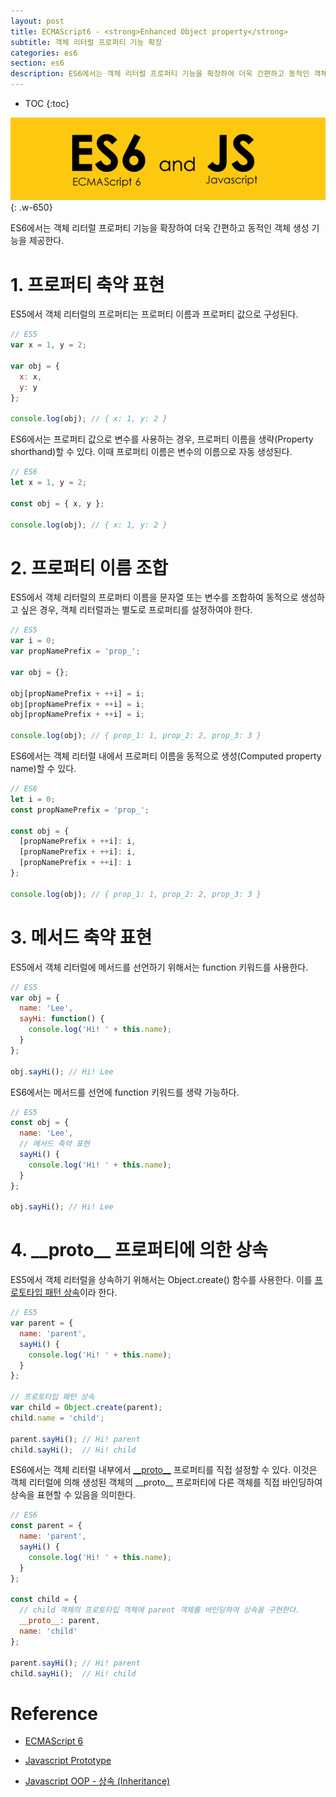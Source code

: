 ```yaml
---
layout: post
title: ECMAScript6 - <strong>Enhanced Object property</strong>
subtitle: 객체 리터럴 프로퍼티 기능 확장
categories: es6
section: es6
description: ES6에서는 객체 리터럴 프로퍼티 기능을 확장하여 더욱 간편하고 동적인 객체 생성 기능을 제공한다.
---
```


* TOC
{:toc}

![es6 Logo](./img/es6.png)
{: .w-650}

ES6에서는 객체 리터럴 프로퍼티 기능을 확장하여 더욱 간편하고 동적인 객체 생성 기능을 제공한다.

# 1. 프로퍼티 축약 표현

ES5에서 객체 리터럴의 프로퍼티는 프로퍼티 이름과 프로퍼티 값으로 구성된다.

```javascript
// ES5
var x = 1, y = 2;

var obj = {
  x: x,
  y: y
};

console.log(obj); // { x: 1, y: 2 }
```

ES6에서는 프로퍼티 값으로 변수를 사용하는 경우, 프로퍼티 이름을 생략(Property shorthand)할 수 있다. 이때 프로퍼티 이름은 변수의 이름으로 자동 생성된다.

```javascript
// ES6
let x = 1, y = 2;

const obj = { x, y };

console.log(obj); // { x: 1, y: 2 }
```

# 2. 프로퍼티 이름 조합

ES5에서 객체 리터럴의 프로퍼티 이름을 문자열 또는 변수를 조합하여 동적으로 생성하고 싶은 경우, 객체 리터럴과는 별도로 프로퍼티를 설정하여야 한다.

```javascript
// ES5
var i = 0;
var propNamePrefix = 'prop_';

var obj = {};

obj[propNamePrefix + ++i] = i;
obj[propNamePrefix + ++i] = i;
obj[propNamePrefix + ++i] = i;

console.log(obj); // { prop_1: 1, prop_2: 2, prop_3: 3 }
```

ES6에서는 객체 리터럴 내에서 프로퍼티 이름을 동적으로 생성(Computed property name)할 수 있다. 

```javascript
// ES6
let i = 0;
const propNamePrefix = 'prop_';

const obj = {
  [propNamePrefix + ++i]: i,
  [propNamePrefix + ++i]: i,
  [propNamePrefix + ++i]: i
};

console.log(obj); // { prop_1: 1, prop_2: 2, prop_3: 3 }
```

# 3. 메서드 축약 표현

ES5에서 객체 리터럴에 메서드를 선언하기 위해서는 function 키워드를 사용한다.

```javascript
// ES5
var obj = {
  name: 'Lee',
  sayHi: function() {
    console.log('Hi! ' + this.name);
  }
};

obj.sayHi(); // Hi! Lee
```

ES6에서는 메서드를 선언에 function 키워드를 생략 가능하다.

```javascript
// ES5
const obj = {
  name: 'Lee',
  // 메서드 축약 표현
  sayHi() {
    console.log('Hi! ' + this.name);
  }
};

obj.sayHi(); // Hi! Lee
```

# 4. \_\_proto\_\_ 프로퍼티에 의한 상속

ES5에서 객체 리터럴을 상속하기 위해서는 Object.create() 함수를 사용한다. 이를 [프로토타입 패턴 상속](./js-object-oriented-programming#52-프로토타입-패턴-상속-prototypal-inheritance)이라 한다.

```javascript
// ES5
var parent = {
  name: 'parent',
  sayHi() {
    console.log('Hi! ' + this.name);
  }
};

// 프로토타입 패턴 상속
var child = Object.create(parent);
child.name = 'child';

parent.sayHi(); // Hi! parent
child.sayHi();  // Hi! child
```

ES6에서는 객체 리터럴 내부에서 [\_\_proto\_\_](./js-prototype#2-prototype-프로퍼티-vs-prototype-프로퍼티) 프로퍼티를 직접 설정할 수 있다. 이것은 객체 리터럴에 의해 생성된 객체의 \_\_proto\_\_ 프로퍼티에 다른 객체를 직접 바인딩하여 상속을 표현할 수 있음을 의미한다.

```javascript
// ES6
const parent = {
  name: 'parent',
  sayHi() {
    console.log('Hi! ' + this.name);
  }
};

const child = {
  // child 객체의 프로토타입 객체에 parent 객체를 바인딩하여 상속을 구현한다.
  __proto__: parent,
  name: 'child'
};

parent.sayHi(); // Hi! parent
child.sayHi();  // Hi! child
```

# Reference

* [ECMAScript 6](http://www.ecma-international.org/ecma-262/6.0/ECMA-262.pdf)

* [Javascript Prototype](http://poiemaweb.com/js-prototype)

* [Javascript OOP - 상속 (Inheritance)](http://poiemaweb.com/js-object-oriented-programming#5-상속-inheritance)



